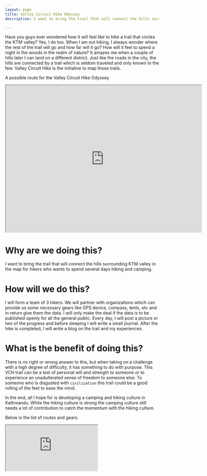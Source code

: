 ```yaml
---
layout: page
title: Valley Circuit Hike Odyssey
description: I want to bring the trail that will connect the hills surrounding KTM valley in the map for hikers who wants to spend several days hiking and camping.

---
```


Have you guys ever wondered how it will feel like to hike a trail that circles the KTM valley? Yes, I do too. When I am out hiking, I always wonder where the rest of the trail will go and how far will it go? How will it feel to spend a night in the woods in the realm of nature? It amazes me when a couple of hills later I can land on a different district. Just like the roads in the city, the hills are connected by a trail which is seldom traveled and only known to the few. Valley Circuit Hike is the initiative to map those trails.

A possible route for the Valley Circuit Hike Odyssey
<div class="map-responsive">
	<iframe src="https://www.google.com/maps/d/u/0/embed?mid=1djqcENLVGQ2Lv6XEgh_21x8EDljYWEo-" width="640" height="480"></iframe>  
</div>

# Why are we doing this?

I want to bring the trail that will connect the hills surrounding KTM valley in the map for hikers who wants to spend several days hiking and camping.

# How will we do this?

I will form a team of 3 hikers. We will partner with organizations which can provide us some necessary gears like GPS device, compass, tents, etc and in return give them the data. I will only make the deal if the data is to be published openly for all the general public. Every day, I will post a picture or two of the progress and before sleeping I will write a small journal. After the hike is completed, I will write a blog on the trail and my experiences.

# What is the benefit of doing this?

There is no right or wrong answer to this, but when taking on a challenge with a high degree of difficulty, it has something to do with purpose. This VCH trail can be a test of personal will and strength to someone or to experience an unadulterated sense of freedom to someone else. To someone who is disgusted with `civilization` this trail could be a good rolling of the feet to ease the mind.


In the end, all I hope for is developing a camping and hiking culture in Kathmandu. While the hiking culture is strong the camping culture still needs a lot of contribution to catch the momentum with the hiking culture.

Below is the list of routes and gears.
<div class="map-responsive">
	<iframe src="https://docs.google.com/document/d/e/2PACX-1vRTT5N3K-W2CRy9cqGUvYmwj5ruSXBEPSHAUt9IHRej9A-vlYp2rifB7GhJkvIRlfDFek1k3Tx3KDPu/pub?embedded=true"></iframe>
</div>





